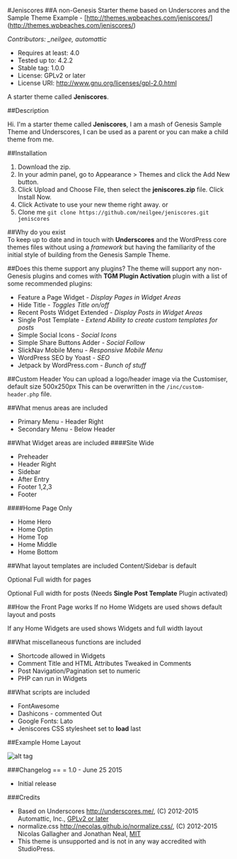 #Jeniscores
##A non-Genesis Starter theme based on Underscores and the Sample Theme
Example - [http://themes.wpbeaches.com/jeniscores/] (http://themes.wpbeaches.com/jeniscores/)

*Contributors: _neilgee, automattic*

- Requires at least: 4.0
- Tested up to: 4.2.2
- Stable tag: 1.0.0
- License: GPLv2 or later
- License URI: http://www.gnu.org/licenses/gpl-2.0.html

A starter theme called **Jeniscores**.

##Description

Hi. I'm a starter theme called **Jeniscores**, I am a mash of Genesis Sample Theme and Underscores, I can be used as a parent or you can make a child theme from me.


##Installation
1. Download the zip.	
2. In your admin panel, go to Appearance > Themes and click the Add New button.
3. Click Upload and Choose File, then select the **jeniscores.zip** file. Click Install Now.
4. Click Activate to use your new theme right away.
or
1. Clone me `git clone https://github.com/neilgee/jeniscores.git jeniscores`



##Why do you exist  
To keep up to date and in touch with **Underscores** and the WordPress core themes files without using a *framework* but having the familiarity of the initial style of building from the Genesis Sample Theme.

##Does this theme support any plugins?
The theme will support any non-Genesis plugins and comes with **TGM Plugin Activation** plugin with a list of some recommended plugins:

* Feature a Page Widget - *Display Pages in Widget Areas*
* Hide Title - *Toggles Title on/off*
* Recent Posts Widget Extended - *Display Posts in Widget Areas*
* Single Post Template - *Extend Ability to create custom templates for posts*
* Simple Social Icons - *Social Icons*
* Simple Share Buttons Adder - *Social Follow*
* SlickNav Mobile Menu - *Responsive Mobile Menu*
* WordPress SEO by Yoast - *SEO*
* Jetpack by WordPress.com - *Bunch of stuff*

##Custom Header
You can upload a logo/header image via the Customiser, default size 500x250px
This can be overwritten in the `/inc/custom-header.php` file.

##What menus areas are included
* Primary Menu - Header Right
* Secondary Menu - Below Header


##What Widget areas are included
####Site Wide
* Preheader
* Header Right
* Sidebar
* After Entry
* Footer 1,2,3
* Footer

####Home Page Only
* Home Hero
* Home Optin
* Home Top
* Home Middle
* Home Bottom

##What layout templates are included
Content/Sidebar is default

Optional Full width for pages

Optional Full width for posts (Needs **Single Post Template** Plugin activated)

##How the Front Page works
If no Home Widgets are used shows default layout and posts

If any Home Widgets are used shows Widgets and full width layout 

##What miscellaneous functions are included
* Shortcode allowed in Widgets
* Comment Title and HTML Attributes Tweaked in Comments
* Post Navigation/Pagination set to numeric
* PHP can run in Widgets

##What scripts are included
* FontAwesome
* Dashicons - commented Out
* Google Fonts: Lato
* Jeniscores CSS stylesheet set to **load** last

##Example Home Layout

![alt tag](https://wpbeaches.com/images/jeniscores-home.png)

###Changelog ==
= 1.0 - June 25 2015
* Initial release

###Credits
* Based on Underscores http://underscores.me/, (C) 2012-2015 Automattic, Inc., [GPLv2 or later](https://www.gnu.org/licenses/gpl-2.0.html)
* normalize.css http://necolas.github.io/normalize.css/, (C) 2012-2015 Nicolas Gallagher and Jonathan Neal, [MIT](http://opensource.org/licenses/MIT)
* This theme is unsupported and is not in any way accredited with StudioPress.
